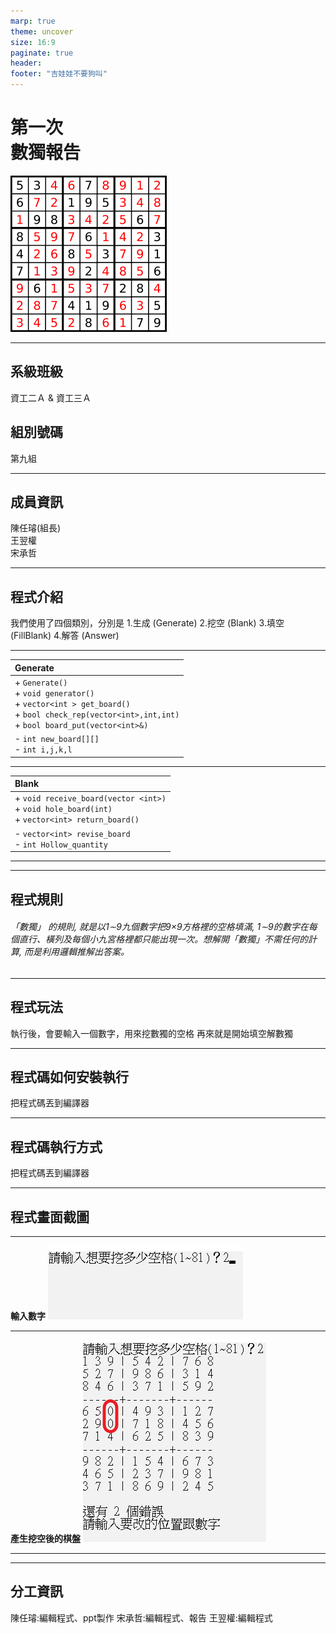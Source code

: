 ```yaml
---
marp: true
theme: uncover
size: 16:9
paginate: true
header:
footer: "吉娃娃不要狗叫"
---
```


<!-- _paginate: false -->
<!--_backgroundColor: lightBlue -->

第一次<br> 數獨報告
=== 

![bg right 60%](圖片/數獨.png)

---

系級班級
---
資工二Ａ & 資工三Ａ

組別號碼
---
第九組

---

成員資訊
---
陳任璿(組長)<br>  王翌權<br>  宋承哲

---

程式介紹
---
我們使用了四個類別，分別是
1.生成 (Generate)
2.挖空 (Blank)
3.填空 (FillBlank)
4.解答 (Answer)

---

| Generate |
| :--- |
| + `Generate()`<br> + `void generator()`<br> + `vector<int > get_board()`<br> + `bool check_rep(vector<int>,int,int)`<br> + `bool board_put(vector<int>&)`|
| - `int new_board[][]`<br> - `int i,j,k,l` |


---

| Blank |
| :-- |
| + `void receive_board(vector <int>)`<br> + `void hole_board(int)` <br> + `vector<int> return_board()`|
| - `vector<int> revise_board`<br> - `int Hollow_quantity`|

---


---

程式規則
---

###### 「數獨」 的規則, 就是以1∼9九個數字把9×9方格裡的空格填滿, 1∼9的數字在每 個直行、橫列及每個小九宮格裡都只能出現一次。想解開「數獨」不需任何的計算, 而是利用邏輯推解出答案。 

---

程式玩法
---
執行後，會要輸入一個數字，用來挖數獨的空格
再來就是開始填空解數獨

---

程式碼如何安裝執行
---
把程式碼丟到編譯器

---

程式碼執行方式
---
把程式碼丟到編譯器

---

程式畫面截圖
---

---
**輸入數字**
![bg right 100%](圖片/輸入數字.png)

---
**產生挖空後的棋盤**
![bg right 100%](圖片/產生挖空後的棋盤.png)

---

---

分工資訊
---

陳任璿:編輯程式、ppt製作
宋承哲:編輯程式、報告
王翌權:編輯程式
